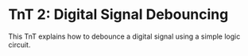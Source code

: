 # TnT 2: Digital Signal Debouncing
This TnT explains how to debounce a digital signal using a simple logic circuit.
